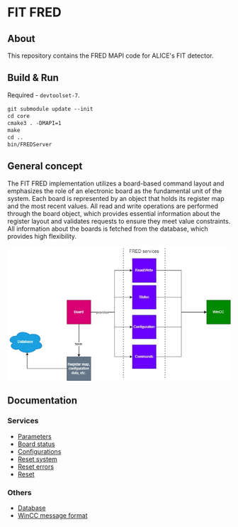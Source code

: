 # FIT FRED
## About
This repository contains the FRED MAPI code for ALICE's FIT detector.

## Build & Run
Required - `devtoolset-7`.
```
git submodule update --init
cd core
cmake3 . -DMAPI=1
make
cd ..
bin/FREDServer
```

## General concept

The FIT FRED implementation utilizes a board-based command layout and emphasizes the role of an electronic board as the fundamental unit of the system. Each board is represented by an object that holds its register map and the most recent values. All read and write operations are performed through the board object, which provides essential information about the register layout and validates requests to ensure they meet value constraints. All information about the boards is fetched from the database, which provides high flexibility.

![](docs/imgs/FIT-FRED-Schema.jpg)

## Documentation

### Services

- [Parameters](docs/services/PARAMETERS.md)
- [Board status](docs/services/BOARD_STATUS.md)
- [Configurations](docs/services/CONFIGURATIONS.md)
- [Reset system](docs/services/RESET_SYSTEM.md)
- [Reset errors](docs/services/RESET_ERRORS.md)
- [Reset](docs/services/RESET.md)

### Others

- [Database](docs/others/Database.md)
- [WinCC message format](docs/others/ReadWriteWinCC.md)